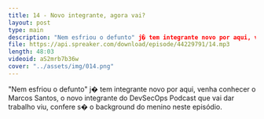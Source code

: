 ```yaml
---
title: 14 - Novo integrante, agora vai?
layout: post
type: main
description: "Nem esfriou o defunto" j� tem integrante novo por aqui, venha conhecer o Marcos Santos, o novo integrante do DevSecOps Podcast que vai dar trabalho viu, confere s� o background do menino neste episódio.
file: https://api.spreaker.com/download/episode/44229791/14.mp3
length: 48:03
videoid: aS2mrb7b36w
cover: "../assets/img/014.png"
---
```


"Nem esfriou o defunto" j� tem integrante novo por aqui, venha conhecer o Marcos Santos, o novo integrante do DevSecOps Podcast que vai dar trabalho viu, confere s� o background do menino neste episódio.